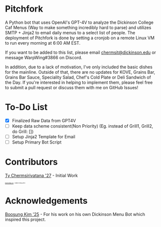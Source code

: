 # Pitchfork
A Python bot that uses OpenAI's GPT-4V to analyze the Dickinson College Caf Menus (Way to make something incredibly hard to parse) and utilizes SMTP + Jinja2 to email daily menus to a select list of people. The deployment of Pitchfork is done by setting a cronjob on a remote Linux VM to run every morning at 6:00 AM EST. 

If you want to be added to this list, please email chermsit@dickinson.edu or message WarpWing#3866 on Discord.

In addition, due to a lack of motivation, I've only included the basic dishes for the mainline. Outside of that, there are no updates for KOVE, Grains Bar, Grains Bar Sauce, Speciality Salad, Chef's Cold Plate or Deli Sandwich of the Day. If you're interested in helping to implement them, please feel free to submit a pull request or discuss them with me on GitHub Issues!

# To-Do List

- [x] Finalized Raw Data from GPT4V
- [ ] Keep data scheme consistent(Non Priority) (Eg. instead of Grill1, Grill2, do Grill: [])
- [ ] Setup Jinja2 Template for Email
- [ ] Setup Primary Bot Script

# Contributors
[Ty Chermsirivatana '27](https://github.com/WarpWing) - Initial Work

<sup><sub><sub><sub><sub><sub><sub>[Evan Wong '24](https://github.com/evanwong1020) - Added Song Lyrics</sub></sub></sub></sub></sub></sub></sup>

# Acknowledgements 
[Boosung Kim '25](https://github.com/boosungkim) - For his work on his own Dickinson Menu Bot which inspired this project.


